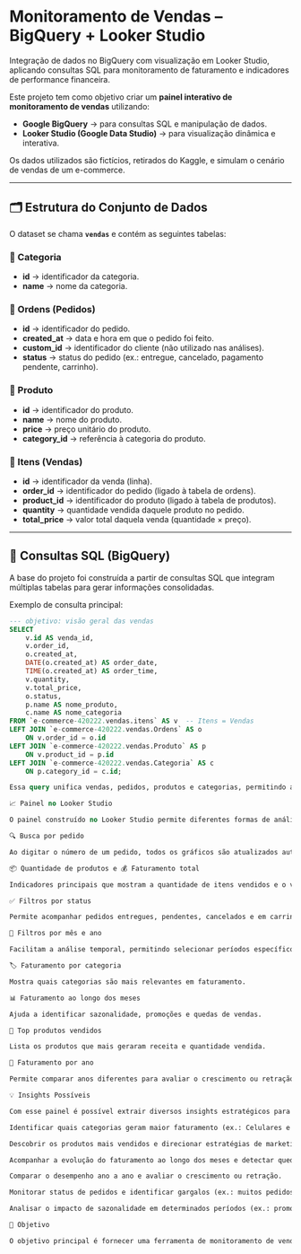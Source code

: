 # Monitoramento de Vendas – BigQuery + Looker Studio 
Integração de dados no BigQuery com visualização em Looker Studio, aplicando consultas SQL para monitoramento de faturamento e indicadores de performance financeira.

Este projeto tem como objetivo criar um **painel interativo de monitoramento de vendas** utilizando:  

- **Google BigQuery** → para consultas SQL e manipulação de dados.  
- **Looker Studio (Google Data Studio)** → para visualização dinâmica e interativa.  

Os dados utilizados são fictícios, retirados do Kaggle, e simulam o cenário de vendas de um e-commerce.  

---

## 🗂 Estrutura do Conjunto de Dados  

O dataset se chama **`vendas`** e contém as seguintes tabelas:  

### 📌 Categoria  
- **id** → identificador da categoria.  
- **name** → nome da categoria.  

### 📌 Ordens (Pedidos)  
- **id** → identificador do pedido.  
- **created_at** → data e hora em que o pedido foi feito.  
- **custom_id** → identificador do cliente (não utilizado nas análises).  
- **status** → status do pedido (ex.: entregue, cancelado, pagamento pendente, carrinho).  

### 📌 Produto  
- **id** → identificador do produto.  
- **name** → nome do produto.  
- **price** → preço unitário do produto.  
- **category_id** → referência à categoria do produto.  

### 📌 Itens (Vendas)  
- **id** → identificador da venda (linha).  
- **order_id** → identificador do pedido (ligado à tabela de ordens).  
- **product_id** → identificador do produto (ligado à tabela de produtos).  
- **quantity** → quantidade vendida daquele produto no pedido.  
- **total_price** → valor total daquela venda (quantidade × preço).  

---

## 🔎 Consultas SQL (BigQuery)  

A base do projeto foi construída a partir de consultas SQL que integram múltiplas tabelas para gerar informações consolidadas.  

Exemplo de consulta principal:  

```sql
--- objetivo: visão geral das vendas
SELECT 
    v.id AS venda_id,
    v.order_id,
    o.created_at,
    DATE(o.created_at) AS order_date,
    TIME(o.created_at) AS order_time,
    v.quantity,
    v.total_price,
    o.status,
    p.name AS nome_produto,
    c.name AS nome_categoria
FROM `e-commerce-420222.vendas.itens` AS v  -- Itens = Vendas
LEFT JOIN `e-commerce-420222.vendas.Ordens` AS o
    ON v.order_id = o.id
LEFT JOIN `e-commerce-420222.vendas.Produto` AS p
    ON v.product_id = p.id
LEFT JOIN `e-commerce-420222.vendas.Categoria` AS c
    ON p.category_id = c.id;

Essa query unifica vendas, pedidos, produtos e categorias, permitindo alimentar diretamente o Looker Studio e manter o dashboard sempre atualizado automaticamente.

📈 Painel no Looker Studio

O painel construído no Looker Studio permite diferentes formas de análise:

🔍 Busca por pedido

Ao digitar o número de um pedido, todos os gráficos são atualizados automaticamente para mostrar somente os dados daquele pedido.

📦 Quantidade de produtos e 💰 Faturamento total

Indicadores principais que mostram a quantidade de itens vendidos e o valor total de faturamento acumulado.

✅ Filtros por status

Permite acompanhar pedidos entregues, pendentes, cancelados e em carrinho.

📅 Filtros por mês e ano

Facilitam a análise temporal, permitindo selecionar períodos específicos.

🏷 Faturamento por categoria

Mostra quais categorias são mais relevantes em faturamento.

📊 Faturamento ao longo dos meses

Ajuda a identificar sazonalidade, promoções e quedas de vendas.

📌 Top produtos vendidos

Lista os produtos que mais geraram receita e quantidade vendida.

📆 Faturamento por ano

Permite comparar anos diferentes para avaliar o crescimento ou retração do negócio.

💡 Insights Possíveis

Com esse painel é possível extrair diversos insights estratégicos para o negócio, como:

Identificar quais categorias geram maior faturamento (ex.: Celulares e Eletrodomésticos).

Descobrir os produtos mais vendidos e direcionar estratégias de marketing.

Acompanhar a evolução do faturamento ao longo dos meses e detectar quedas ou picos de vendas.

Comparar o desempenho ano a ano e avaliar o crescimento ou retração.

Monitorar status de pedidos e identificar gargalos (ex.: muitos pedidos pendentes ou cancelados).

Analisar o impacto de sazonalidade em determinados períodos (ex.: promoções ou datas comemorativas).

🚀 Objetivo

O objetivo principal é fornecer uma ferramenta de monitoramento de vendas em tempo real, permitindo que gestores e analistas consigam explorar os dados de forma interativa, desde o detalhe de um pedido específico até a visão geral da empresa.
